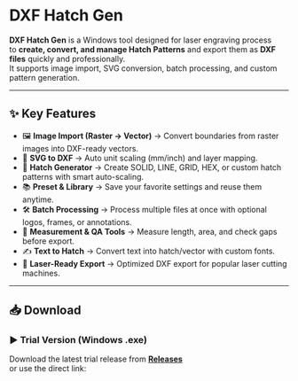 # DXF Hatch Gen

**DXF Hatch Gen** is a Windows tool designed for laser engraving process  
to **create, convert, and manage Hatch Patterns** and export them as **DXF files** quickly and professionally.  
It supports image import, SVG conversion, batch processing, and custom pattern generation.

---

## ✨ Key Features
- 🖼️ **Image Import (Raster → Vector)** → Convert boundaries from raster images into DXF-ready vectors.
- 🔄 **SVG to DXF** → Auto unit scaling (mm/inch) and layer mapping.
- 🎨 **Hatch Generator** → Create SOLID, LINE, GRID, HEX, or custom hatch patterns with smart auto-scaling.
- 📚 **Preset & Library** → Save your favorite settings and reuse them anytime.
- 🛠️ **Batch Processing** → Process multiple files at once with optional logos, frames, or annotations.
- 📏 **Measurement & QA Tools** → Measure length, area, and check gaps before export.
- ✍️ **Text to Hatch** → Convert text into hatch/vector with custom fonts.
- 💾 **Laser-Ready Export** → Optimized DXF export for popular laser cutting machines.

---

## 📥 Download

### ▶️ Trial Version (Windows .exe)
Download the latest trial release from **[Releases](https://github.com/<your-username>/<your-repo>/releases/latest)**  
or use the direct link:

